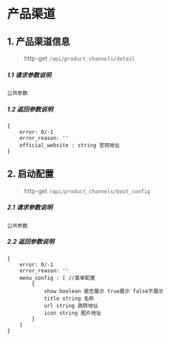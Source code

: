 # 产品渠道

## 1. 产品渠道信息

> http-get ```/api/product_channels/detail```
 
##### 1.1 请求参数说明

```
公共参数
```

##### 1.2 返回参数说明
```
{
    error: 0/-1 
    error_reason: ''
    official_website : string 官网地址
}
```

## 2. 启动配置

> http-get ```/api/product_channels/boot_config```
 
##### 2.1 请求参数说明

```
公共参数
```

##### 2.2 返回参数说明
```
{
    error: 0/-1 
    error_reason: ''
    menu_config : [ //菜单配置
        {
            show boolean 是否展示 true展示 false不展示
            title string 名称
            url string 跳转地址
            icon string 图片地址
        }
    ]
}
```